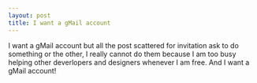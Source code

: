 ```yaml
---
layout: post
title: I want a gMail account
---
```


I want a gMail account but all the post scattered for invitation ask to do something or the other, I really cannot do them because I am too busy helping other deverlopers and designers whenever I am free. And I want a gMail account!